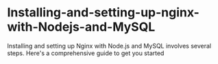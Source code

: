 # Installing-and-setting-up-nginx-with-Nodejs-and-MySQL
Installing and setting up Nginx with Node.js and MySQL involves several steps. Here's a comprehensive guide to get you started
